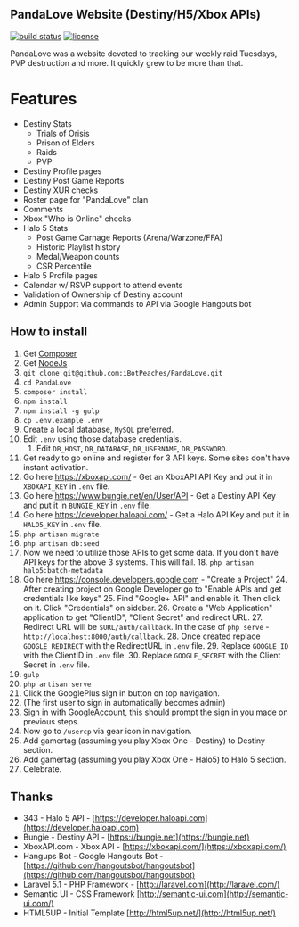 ## PandaLove Website (Destiny/H5/Xbox APIs)

[![build status](https://gitlab.connortumbleson.com/iBotPeaches/PandaLove/badges/master/build.svg)](https://gitlab.connortumbleson.com/iBotPeaches/PandaLove/commits/master) [![license](https://img.shields.io/badge/license-dbad-green.svg)](http://www.dbad-license.org/)

PandaLove was a website devoted to tracking our weekly raid Tuesdays, PVP destruction and more. It quickly grew to be more than that.

# Features
* Destiny Stats
    * Trials of Orisis
    * Prison of Elders
    * Raids
    * PVP
* Destiny Profile pages
* Destiny Post Game Reports
* Destiny XUR checks
* Roster page for "PandaLove" clan
* Comments
* Xbox "Who is Online" checks
* Halo 5 Stats
    * Post Game Carnage Reports (Arena/Warzone/FFA)
    * Historic Playlist history
    * Medal/Weapon counts
    * CSR Percentile
* Halo 5 Profile pages
* Calendar w/ RSVP support to attend events
* Validation of Ownership of Destiny account
* Admin Support via commands to API via Google Hangouts bot

## How to install
1. Get [Composer](https://getcomposer.org/)
2. Get [NodeJs](http://nodejs.org/)
3. `git clone git@github.com:iBotPeaches/PandaLove.git`
4. `cd PandaLove`
5. `composer install`
6. `npm install`
7. `npm install -g gulp`
8. `cp .env.example .env`
9. Create a local database, `MySQL` preferred.
10. Edit `.env` using those database credentials.
    1. Edit `DB_HOST`, `DB_DATABASE`, `DB_USERNAME`, `DB_PASSWORD`.
11. Get ready to go online and register for 3 API keys. Some sites don't have instant activation.
12. Go here https://xboxapi.com/ - Get an XboxAPI API Key and put it in `XBOXAPI_KEY` in `.env` file.
13. Go here https://www.bungie.net/en/User/API - Get a Destiny API Key and put it in `BUNGIE_KEY` in `.env` file.
14. Go here https://developer.haloapi.com/ - Get a Halo API Key and put it in `HALO5_KEY` in `.env` file.
15. `php artisan migrate`
16. `php artisan db:seed`
17. Now we need to utilize those APIs to get some data. If you don't have API keys for the above 3 systems. This will fail.
    18. `php artisan halo5:batch-metadata`
23. Go here https://console.developers.google.com - "Create a Project"
    24. After creating project on Google Developer go to "Enable APIs and get credentials like keys"
    25. Find "Google+ API" and enable it. Then click on it. Click "Credentials" on sidebar.
    26. Create a "Web Application" application to get "ClientID", "Client Secret" and redirect URL.
    27. Redirect URL will be `$URL/auth/callback`. In the case of `php serve` - `http://localhost:8000/auth/callback`.
    28. Once created replace `GOOGLE_REDIRECT` with the RedirectURL in `.env` file.
    29. Replace `GOOGLE_ID` with the ClientID in `.env` file.
    30. Replace `GOOGLE_SECRET` with the Client Secret in `.env` file.
31. `gulp`
32. `php artisan serve`
33. Click the GooglePlus sign in button on top navigation.
34. (The first user to sign in automatically becomes admin)
35. Sign in with GoogleAccount, this should prompt the sign in you made on previous steps.
36. Now go to `/usercp` via gear icon in navigation.
37. Add gamertag (assuming you play Xbox One - Destiny) to Destiny section.
38. Add gamertag (assuming you play Xbox One - Halo5) to Halo 5 section.
39. Celebrate.

## Thanks
* 343 - Halo 5 API - [https://developer.haloapi.com](https://developer.haloapi.com)
* Bungie - Destiny API - [https://bungie.net](https://bungie.net)
* XboxAPI.com - Xbox API - [https://xboxapi.com/](https://xboxapi.com/)
* Hangups Bot - Google Hangouts Bot - [https://github.com/hangoutsbot/hangoutsbot](https://github.com/hangoutsbot/hangoutsbot)
* Laravel 5.1 - PHP Framework - [http://laravel.com](http://laravel.com/)
* Semantic UI - CSS Framework [http://semantic-ui.com](http://semantic-ui.com/)
* HTML5UP - Initial Template [http://html5up.net/](http://html5up.net/)
